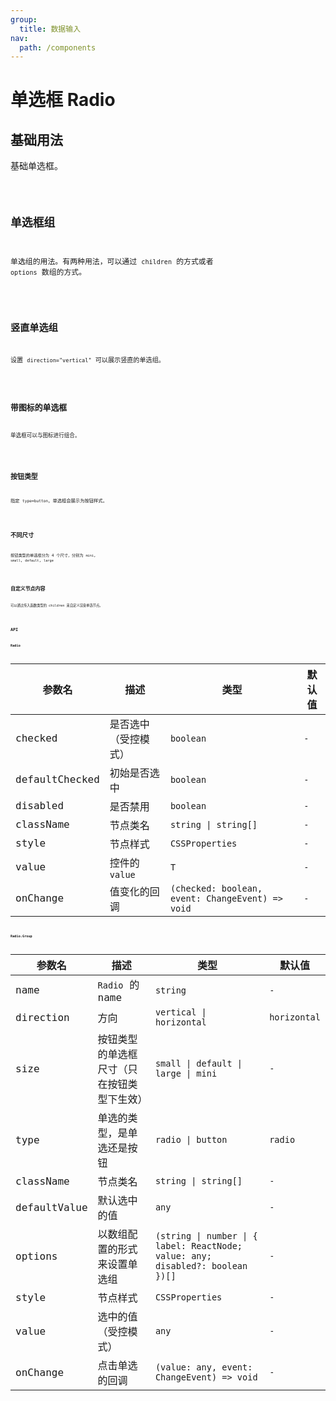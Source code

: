 ```yaml
---
group:
  title: 数据输入
nav:
  path: /components
---
```


# 单选框 Radio

## 基础用法

基础单选框。

<code src="./__demo__/basic">

## 单选框组

单选组的用法。有两种用法，可以通过 `children` 的方式或者 `options` 数组的方式。

<code src="./__demo__/radio_group">

## 竖直单选组

设置 `direction="vertical"` 可以展示竖直的单选组。

<code src="./__demo__/direction">

## 带图标的单选框

单选框可以与图标进行组合。

<code src="./__demo__/icon">

## 按钮类型

指定 `type=button`，单选框会展示为按钮样式。

<code src="./__demo__/radio_button">

## 不同尺寸

按钮类型的单选框分为 4 个尺寸，分别为 `mini`, `small`, `default`, `large`

<code src="./__demo__/size">

## 自定义节点内容

可以通过传入函数类型的 children 来自定义渲染单选节点。

<code src="./__demo__/custom_render">

## API

### Radio

| 参数名 | 描述 | 类型 | 默认值 |
| --- | --- | --- | --- |
| checked | 是否选中（受控模式） | `boolean` | `-` |
| defaultChecked | 初始是否选中 | `boolean` | `-` |
| disabled | 是否禁用 | `boolean` | `-` |
| className | 节点类名 | `string \| string[] ` | `-` |
| style | 节点样式 | `CSSProperties` | `-` |
| value | 控件的 `value` | `T` | `-` |
| onChange | 值变化的回调 | `(checked: boolean, event: ChangeEvent) => void` | `-` |

### Radio.Group

| 参数名 | 描述 | 类型 | 默认值 |
| --- | --- | --- | --- |
| name | `Radio` 的 name | `string` | `-` |
| direction | 方向 | `vertical \| horizontal` | `horizontal` |
| size | 按钮类型的单选框尺寸（只在按钮类型下生效） | `small \| default \| large \| mini` | `-` |
| type | 单选的类型，是单选还是按钮 | `radio \| button` | `radio` |
| className | 节点类名 | `string \| string[]` | `-` |
| defaultValue | 默认选中的值 | `any` | `-` |
| options | 以数组配置的形式来设置单选组 | `(string \| number \| { label: ReactNode; value: any; disabled?: boolean })[]` | `-` |
| style | 节点样式 | `CSSProperties` | `-` |
| value | 选中的值（受控模式） | `any` | `-` |
| onChange | 点击单选的回调 | `(value: any, event: ChangeEvent) => void` | `-` |

